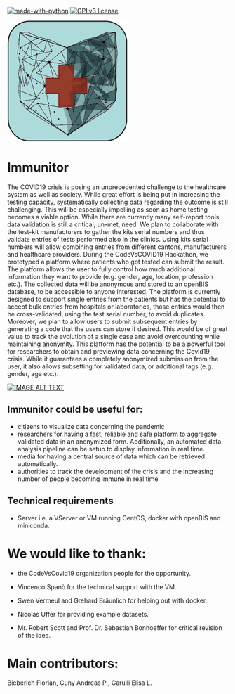 [![made-with-python](https://img.shields.io/badge/Made%20with-Python-1f425f.svg)](https://www.python.org/)
[![GPLv3 license](https://img.shields.io/badge/License-GPLv3-blue.svg)](https://github.com/cunyap/codevscovid19_app/blob/master/LICENSE)



![](app/static/img/immonitor-ch-bright.png) 

# Immunitor



The COVID19 crisis is posing an unprecedented challenge to the healthcare system as well as society. While great effort is being put in increasing the testing capacity, systematically collecting data regarding the outcome is still challenging. This will be especially impelling as soon as home testing becomes a viable option. While there are currently many self-report tools, data validation is still a critical, un-met, need.
We plan to collaborate with the test-kit manufacturers to gather the kits serial numbers and thus validate entries of tests performed also in the clinics.
Using kits serial numbers will allow combining entries from different cantons, manufacturers and healthcare providers.
During the CodeVsCOVID19 Hackathon, we prototyped a platform where patients who got tested can submit the result. The platform allows the user to fully control how much additional information they want to provide (e.g. gender, age, location, profession etc.). The collected data will be anonymous and stored to an openBIS database, to be accessible to anyone interested. The platform is currently designed to support single entries from the patients but has the potential to accept bulk entries from hospitals or laboratories, those entries would then be cross-validated, using the test serial number, to avoid duplicates.
Moreover, we plan to allow users to submit subsequent entries by generating a code that the users can store if desired. This would be of great value to track the evolution of a single case and avoid overcounting while maintaining anonymity.
This platform has the potential to be a powerful tool for researchers to obtain and previewing data concerning the Covid19 crisis. While it guarantees a completely anonymized submission from the user, it also allows subsetting for validated data, or additional tags (e.g. gender, age etc.).



[![IMAGE ALT TEXT](http://img.youtube.com/vi/TxigEeq4o9o/0.jpg)](http://www.youtube.com/watch?v=TxigEeq4o9o "Immunitor")



## Immunitor could be useful for:

- citizens to visualize data concerning the pandemic
- researchers for having a fast, reliable and safe platform to aggregate validated data in an anonymized form. Additionally, an automated data analysis pipeline can be setup to display information in real time.
- media for having a central source of data which can be retrieved automatically.
- authorities to track the development of the crisis and the increasing number of people becoming immune in real time



## Technical requirements

* Server i.e. a VServer or VM running CentOS, docker with openBIS and miniconda.



# We would like to thank:

- the CodeVsCovid19 organization people for the opportunity. 

- Vincenco Spanò for the technical support with the VM.

- Swen Vermeul and Grehard Bräunlich for helping out with docker.

- Nicolas Uffer for providing example datasets.

- Mr. Robert Scott and Prof. Dr. Sebastian Bonhoeffer for critical revision of the idea.

  

# Main contributors:
Bieberich Florian, Cuny Andreas P., Garulli Elisa L.